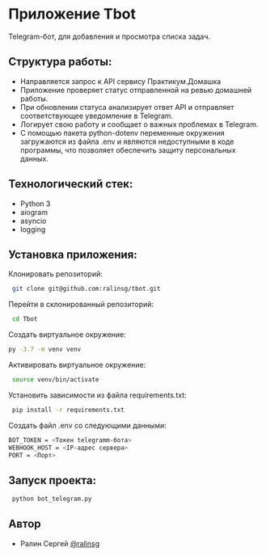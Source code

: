 
# Приложение Tbot

Telegram-бот, для добавления и просмотра списка задач.



## Структура работы:

- Направляется запрос к API сервису Практикум.Домашка
- Приложение проверяет статус отправленной на ревью домашней работы.
- При обновлении статуса анализирует ответ API и отправляет соответствующее уведомление в Telegram.
- Логирует свою работу и сообщает о важных проблемах в Telegram.
- С помощью пакета python-dotenv переменные окружения загружаются из файла .env и являются недоступными в коде программы, что позволяет обеспечить защиту персональных данных.


## Технологический стек:

- Python 3
- aiogram
- asyncio
- logging


## Установка приложения:

Клонировать репозиторий:

```bash
 git clone git@github.com:ralinsg/tbot.git

```
Перейти в склонированный репозиторий:
```bash
 cd Tbot
```
Cоздать виртуальное окружение:
```bash
py -3.7 -m venv venv
```
Активировать виртуальное окружение:
```bash
 source venv/bin/activate
```
Установить зависимости из файла requirements.txt:
```bash
 pip install -r requirements.txt
```
Создать файл .env со следующими данными:
```bash
BOT_TOKEN = <Токен telegramm-бота>
WEBHOOK_HOST = <IP-адрес сервера>
PORT = <Порт>

```

## Запуск проекта:

```bash
 python bot_telegram.py
```


## Автор

- Ралин Сергей [@ralinsg](https://github.com/ralinsg)
